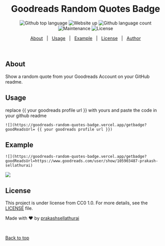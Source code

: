 <!-- <div align="center" id="top"> 
  <img src="./images/banner.png" alt="Goodreads Random Quotes Badge"  />

  &#xa0;

  <a href="https://goodreads-random-quotes-badge.vercel.app/">https://goodreads-random-quotes-badge.vercel.app/</a>
</div> -->

<h1 align="center">Goodreads Random Quotes Badge</h1>

<p align="center">
  <img alt="Github top language" src="https://img.shields.io/badge/Made%20with-Python-1f425f.svg">



  <img alt="Website up" src="https://img.shields.io/website-up-down-green-red/http/shields.io.svg">

  <img alt="Github language count" src="https://img.shields.io/github/languages/count/prakashsellathurai/goodreads-random-quotes-badge?color=56BEB8">

<img alt="Maintenance" src="https://img.shields.io/maintenance/yes/2021">

  <img alt="License" src="https://img.shields.io/github/license/prakashsellathurai/goodreads-random-quotes-badge?color=56BEB8">

  <!-- <img alt="Github issues" src="https://img.shields.io/github/issues/prakashsellathurai/goodreads-random-quotes-badge?color=56BEB8" /> -->

  <!-- <img alt="Github forks" src="https://img.shields.io/github/forks/prakashsellathurai/goodreads-random-quotes-badge?color=56BEB8" /> -->

  <!-- <img alt="Github stars" src="https://img.shields.io/github/stars/prakashsellathurai/goodreads-random-quotes-badge?color=56BEB8" /> -->


</p>

<!-- Status -->

<!-- <h4 align="center"> 
	🚧  Goodreads Random Quotes Badge 🚀 Under construction...  🚧
</h4> 

<hr> -->

<p align="center">
  <a href="#about">About</a> &#xa0; | &#xa0; 
  <a href="#usage">Usage</a> &#xa0; | &#xa0; 
  <a href="#example">Example</a> &#xa0; | &#xa0; 
  <a href="#license">License</a> &#xa0; | &#xa0;
  <a href="https://github.com/prakashsellathurai" target="_blank">Author</a>
</p>

<br>

##  About ##

Show a random quote from your Goodreads Account on your GitHub readme.

## Usage
replace {{ your goodreads profile url }} with yours  and paste the  code in your github readme 

``` 
![](https://goodreads-random-quotes-badge.vercel.app/getbadge?goodReadsUrl= {{ your goodreads profile url }})
```


## Example

```
![](https://goodreads-random-quotes-badge.vercel.app/getbadge?goodReadsUrl=https://www.goodreads.com/user/show/105903487-prakash-sellathurai)
```


![](https://goodreads-random-quotes-badge.vercel.app/getbadge?goodReadsUrl=https://www.goodreads.com/user/show/105903487-prakash-sellathurai)

## License ##

This project is under license from CC0 1.0. For more details, see the [LICENSE](LICENSE) file.


Made with :heart: by <a href="https://github.com/prakashsellathurai" target="_blank">prakashsellathurai</a>

&#xa0;

<a href="#top">Back to top</a>
